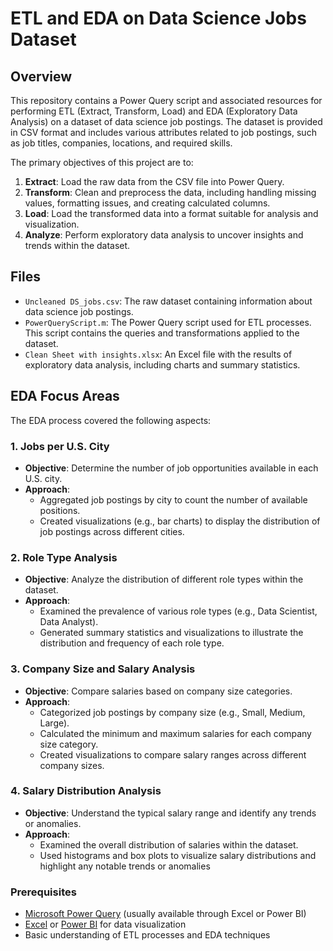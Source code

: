 # ETL and EDA on Data Science Jobs Dataset

## Overview

This repository contains a Power Query script and associated resources for performing ETL (Extract, Transform, Load) and EDA (Exploratory Data Analysis) on a dataset of data science job postings. The dataset is provided in CSV format and includes various attributes related to job postings, such as job titles, companies, locations, and required skills.

The primary objectives of this project are to:

1. **Extract**: Load the raw data from the CSV file into Power Query.
2. **Transform**: Clean and preprocess the data, including handling missing values, formatting issues, and creating calculated columns.
3. **Load**: Load the transformed data into a format suitable for analysis and visualization.
4. **Analyze**: Perform exploratory data analysis to uncover insights and trends within the dataset.

## Files

- `Uncleaned DS_jobs.csv`: The raw dataset containing information about data science job postings.
- `PowerQueryScript.m`: The Power Query script used for ETL processes. This script contains the queries and transformations applied to the dataset.
- `Clean Sheet with insights.xlsx`: An Excel file with the results of exploratory data analysis, including charts and summary statistics.

## EDA Focus Areas

The EDA process covered the following aspects:

### 1. Jobs per U.S. City

- **Objective**: Determine the number of job opportunities available in each U.S. city.
- **Approach**:
  - Aggregated job postings by city to count the number of available positions.
  - Created visualizations (e.g., bar charts) to display the distribution of job postings across different cities.

### 2. Role Type Analysis

- **Objective**: Analyze the distribution of different role types within the dataset.
- **Approach**:
  - Examined the prevalence of various role types (e.g., Data Scientist, Data Analyst).
  - Generated summary statistics and visualizations to illustrate the distribution and frequency of each role type.

### 3. Company Size and Salary Analysis

- **Objective**: Compare salaries based on company size categories.
- **Approach**:
  - Categorized job postings by company size (e.g., Small, Medium, Large).
  - Calculated the minimum and maximum salaries for each company size category.
  - Created visualizations to compare salary ranges across different company sizes.

### 4. Salary Distribution Analysis

- **Objective**: Understand the typical salary range and identify any trends or anomalies.
- **Approach**:
  - Examined the overall distribution of salaries within the dataset.
  - Used histograms and box plots to visualize salary distributions and highlight any notable trends or anomalies

### Prerequisites

- [Microsoft Power Query](https://powerquery.microsoft.com/) (usually available through Excel or Power BI)
- [Excel](https://www.microsoft.com/en-us/microsoft-365/excel) or [Power BI](https://powerbi.microsoft.com/) for data visualization
- Basic understanding of ETL processes and EDA techniques


